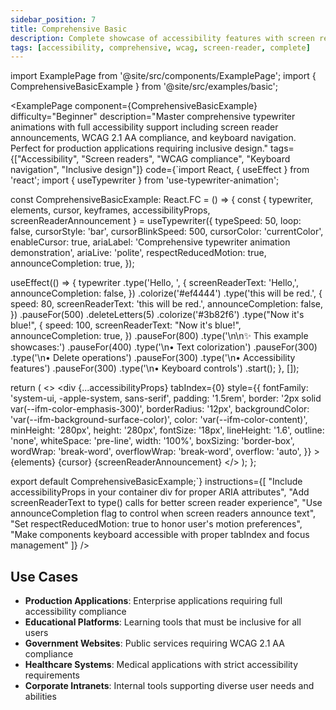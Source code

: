```yaml
---
sidebar_position: 7
title: Comprehensive Basic
description: Complete showcase of accessibility features with screen reader support and WCAG compliance
tags: [accessibility, comprehensive, wcag, screen-reader, complete]
---
```


import ExamplePage from '@site/src/components/ExamplePage';
import { ComprehensiveBasicExample } from '@site/src/examples/basic';

<ExamplePage
component={ComprehensiveBasicExample}
difficulty="Beginner"
description="Master comprehensive typewriter animations with full accessibility support including screen reader announcements, WCAG 2.1 AA compliance, and keyboard navigation. Perfect for production applications requiring inclusive design."
tags={["Accessibility", "Screen readers", "WCAG compliance", "Keyboard navigation", "Inclusive design"]}
code={`import React, { useEffect } from 'react';
import { useTypewriter } from 'use-typewriter-animation';

const ComprehensiveBasicExample: React.FC = () => {
  const { typewriter, elements, cursor, keyframes, accessibilityProps, screenReaderAnnouncement } =
    useTypewriter({
      typeSpeed: 50,
      loop: false,
      cursorStyle: 'bar',
      cursorBlinkSpeed: 500,
      cursorColor: 'currentColor',
      enableCursor: true,
      ariaLabel: 'Comprehensive typewriter animation demonstration',
      ariaLive: 'polite',
      respectReducedMotion: true,
      announceCompletion: true,
    });

  useEffect(() => {
    typewriter
      .type('Hello, ', {
        screenReaderText: 'Hello,',
        announceCompletion: false,
      })
      .colorize('#ef4444')
      .type('this will be red.', {
        speed: 80,
        screenReaderText: 'this will be red.',
        announceCompletion: false,
      })
      .pauseFor(500)
      .deleteLetters(5)
      .colorize('#3b82f6')
      .type("Now it's blue!", {
        speed: 100,
        screenReaderText: "Now it's blue!",
        announceCompletion: true,
      })
      .pauseFor(800)
      .type('\\n\\n✨ This example showcases:')
      .pauseFor(400)
      .type('\\n• Text colorization')
      .pauseFor(300)
      .type('\\n• Delete operations')
      .pauseFor(300)
      .type('\\n• Accessibility features')
      .pauseFor(300)
      .type('\\n• Keyboard controls')
      .start();
  }, []);

  return (
    <>
      <style>{keyframes}</style>
      <div
        {...accessibilityProps}
        tabIndex={0}
        style={{
          fontFamily: 'system-ui, -apple-system, sans-serif',
          padding: '1.5rem',
          border: '2px solid var(--ifm-color-emphasis-300)',
          borderRadius: '12px',
          backgroundColor: 'var(--ifm-background-surface-color)',
          color: 'var(--ifm-color-content)',
          minHeight: '280px',
          height: '280px',
          fontSize: '18px',
          lineHeight: '1.6',
          outline: 'none',
          whiteSpace: 'pre-line',
          width: '100%',
          boxSizing: 'border-box',
          wordWrap: 'break-word',
          overflowWrap: 'break-word',
          overflow: 'auto',
        }}
      >
        {elements}
        {cursor}
        {screenReaderAnnouncement}
      </div>
    </>
  );
};

export default ComprehensiveBasicExample;`}
instructions={[
"Include accessibilityProps in your container div for proper ARIA attributes",
"Add screenReaderText to type() calls for better screen reader experience",
"Use announceCompletion flag to control when screen readers announce text",
"Set respectReducedMotion: true to honor user's motion preferences",
"Make components keyboard accessible with proper tabIndex and focus management"
]}
/>

## Use Cases

- **Production Applications**: Enterprise applications requiring full accessibility compliance
- **Educational Platforms**: Learning tools that must be inclusive for all users
- **Government Websites**: Public services requiring WCAG 2.1 AA compliance
- **Healthcare Systems**: Medical applications with strict accessibility requirements
- **Corporate Intranets**: Internal tools supporting diverse user needs and abilities